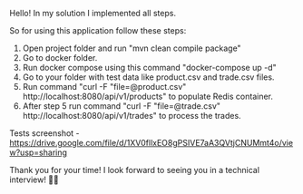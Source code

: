 Hello!
In my solution I implemented all steps.

So for using this application follow these steps:
1. Open project folder and run "mvn clean compile package"
2. Go to docker folder.
3. Run docker compose using this command "docker-compose up -d"
4. Go to your folder with test data like product.csv and trade.csv files.
5. Run command "curl -F "file=@product.csv" http://localhost:8080/api/v1/products" to populate Redis container.
6. After step 5 run command "curl -F "file=@trade.csv" http://localhost:8080/api/v1/trades" to process the trades.


Tests screenshot - https://drive.google.com/file/d/1XV0fllxEO8gPSIVE7aA3QVtjCNUMmt4o/view?usp=sharing

Thank you for your time!
I look forward to seeing you in a technical interview! 🎯🚀

